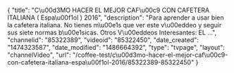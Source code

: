 {
    "title": "C\u00d3MO HACER EL MEJOR CAF\u00c9 CON CAFETERA ITALIANA ( Espa\u00f1ol ) 2016",
    "description": "Para aprender a usar bien la cafetera italiana. No tienes m\u00e1s que ver este v\u00eddeo y seguir sus siete normas b\u00e1sicas. Otros V\u00eddeos Interesantes: EL ...",
    "channelid": "85322389",
    "videoid": "85322450",
    "date_created": "1474323587",
    "date_modified": "1486664392",
    "type": "tvpage",
    "layout": "channelVideo",
    "url": "\/coffee-test\/c\u00d3mo-hacer-el-mejor-caf\u00c9-con-cafetera-italiana-espa\u00f1ol-2016\/85322389-85322450"
}